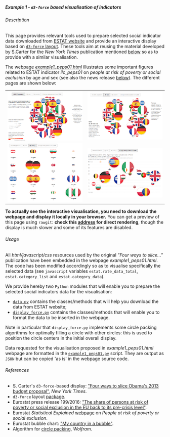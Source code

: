 ##### Example 1 - `d3-force` based visualisation of indicators

###### <a name="Description"></a>Description

This page provides relevant tools used to prepare selected social indicator data downloaded from [ESTAT website](http://ec.europa.eu/eurostat/data/database) and provide an interactive display based on [`d3-force` layout](https://github.com/d3/d3-force). These tools aim at reusing the material developed by S.Carter for the _New York Times_ publication mentioned [below](#References) so as to provide with a similar visualisation.

The webpage [_example1_peps01.html_](https://github.com/eurostat/d3ex4es/blob/master/example1/example1_peps01.html) illustrates some important figures related to ESTAT indicator _ilc_peps01_ on *people at risk of poverty or social exclusion* by age and sex (see also the  news release [below](#References)). The different pages are shown below:
<table>
<tr>
<td><kbd><img src="example1_peps01_excerpt1.png" alt="Example 1 PEPS01 excerpt 1" width="400"> </kbd></td>
<td><kbd><img src="example1_peps01_excerpt2.png" alt="Example 1 PEPS01 excerpt 2" width="400"> </kbd></td>
</tr>
<tr>
<td><kbd><img src="example1_peps01_excerpt3.png" alt="Example 1 PEPS01 excerpt 3" width="400"> </kbd></td>
<td><kbd><img src="example1_peps01_excerpt4.png" alt="Example 1 PEPS01 excerpt 4" width="400"> </kbd></td>
</tr>
</table>

**To actually see the interactive visualisation, you need to download the webpage and display it locally in your browser.** You can get a preview of this page using `rawgit`: **check this [address](https://cdn.rawgit.com/eurostat/d3ex4es/82aa792d/example1/example1_peps01.html) for direct rendering**, though the display is much slower and some of its features are disabled.

###### <a name="Usage"></a>Usage

All _html/javascript/css_ resources used by the original _"Four ways to slice..."_ publication have been embedded in the webpage _example1_peps01.html_. The code has been modified accordingly so as to visualise  specifically the selected data  (see `javascript` variables `estat.rate_data_total`, `estat.category_list` and `estat.category_data`).

We provide hereby two `Python` modules that will enable you to prepare the selected social indicators data for the visualisation:
* [`data.py`](https://github.com/eurostat/d3ex4es/blob/master/data.py) contains the classes/methods that will help you download the data from ESTAT website;
* [`display_force.py`](https://github.com/eurostat/d3ex4es/blob/master/display_force.py) contains the classes/methods that will enable you to format the data to be inserted in the webpage.

Note in particular that `display_force.py` implements some circle packing algorithms for optimally filling a circle with other circles: this is used to position the circle centers in the initial overall display. 

Data requested for the visualisation proposed in _example1_peps01.html_ webpage are formatted in the [`example1_peps01.py`](https://github.com/eurostat/d3ex4es/blob/master/example1_peps01.py) script. They are output as `JSON` but can be copied 'as is' in the webpage source code.

###### <a name="References"></a>References

* S. Carter's `d3-force`-based display: ["Four ways to slice Obama's 2013 budget proposal"](http://www.nytimes.com/interactive/2012/02/13/us/politics/2013-budget-proposal-graphic.html), _New York Times_.
* `d3-force` layout [package](https://github.com/d3/d3-force).
* Eurostat press release 199/2016: ["The share of persons at risk of poverty or social exclusion in the EU back to its pre-crisis level"](http://ec.europa.eu/eurostat/documents/2995521/7695750/3-17102016-BP-EN.pdf).
* Eurostat _Statistical Explained_ [webpage](http://ec.europa.eu/eurostat/statistics-explained/index.php/People_at_risk_of_poverty_or_social_exclusion) on _People at risk of poverty or social exclusion_.
* Eurostat bubble chart: ["My country in a bubble"](http://ec.europa.eu/eurostat/cache/BubbleChart/).
* Algorithm for [circle packing](http://mathworld.wolfram.com/CirclePacking.html), _Wolfram_.
